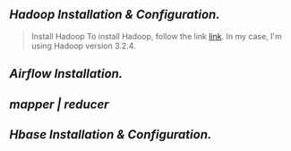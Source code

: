 ## ***Hadoop*** *Installation & Configuration.*
> Install Hadoop
To install Hadoop, follow the link [link](https://hadoop.apache.org/releases.html). In my case, I'm using Hadoop version 3.2.4.










## ***Airflow*** *Installation.*
## ***mapper | reducer***
## ***Hbase*** *Installation & Configuration.*
